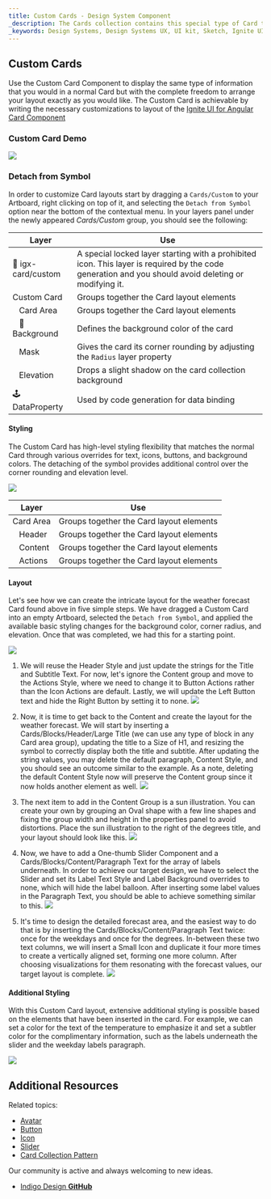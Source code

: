 ```yaml
---
title: Custom Cards - Design System Component
_description: The Cards collection contains this special type of Card that allows the creation of Custom layouts exactly how you would like them to be.
_keywords: Design Systems, Design Systems UX, UI kit, Sketch, Ignite UI for Angular, Sketch to Angular, Sketch to Angular, Angular, Angular Design System, Export code from Sketch, Design Kits for Angular, Sketch HTML, Sketch to HTML, Sketch UI kits
---
```


## Custom Cards

Use the Custom Card Component to display the same type of information that you would in a normal Card but with the complete freedom to arrange your layout exactly as you would like. The Custom Card is achievable by writing the necessary customizations to layout of the [Ignite UI for Angular Card Component](https://www.infragistics.com/products/ignite-ui-angular/angular/components/card.html)

### Custom Card Demo

<img src="../images/card_custom_demo.png" srcset="../images/card_custom_demo@2x.png 2x" />

### Detach from Symbol

In order to customize Card layouts start by dragging a `Cards/Custom` to your Artboard, right clicking on top of it, and selecting the `Detach from Symbol` option near the bottom of the contextual menu. In your layers panel under the newly appeared _Cards/Custom_ group, you should see the following:

| Layer | Use |
| ----------------------------- | ---------------------------------------- |
| 🚫 igx-card/custom | A special locked layer starting with a prohibited icon. This layer is required by the code generation and you should avoid deleting or modifying it. |
| Custom Card | Groups together the Card layout elements |
| &nbsp;&nbsp; Card Area | Groups together the Card layout elements |
| &nbsp;&nbsp; 🌈 Background | Defines the background color of the card |
| &nbsp;&nbsp; Mask | Gives the card its corner rounding by adjusting the `Radius` layer property|
| &nbsp;&nbsp; Elevation | Drops a slight shadow on the card collection background |
| 🕹️DataProperty | Used by code generation for data binding |

#### Styling

The Custom Card has high-level styling flexibility that matches the normal Card through various overrides for text, icons, buttons, and background colors. The detaching of the symbol provides additional control over the corner rounding and elevation level.

<img src="../images/card_custom_styling.png" srcset="../images/card_custom_styling@2x.png 2x" />

| Layer | Use |
| ----------------------------- | ---------------------------------------- |
| Card Area | Groups together the Card layout elements |
| &nbsp;&nbsp; Header | Groups together the Card layout elements |
| &nbsp;&nbsp; Content | Groups together the Card layout elements |
| &nbsp;&nbsp; Actions | Groups together the Card layout elements |

#### Layout

Let's see how we can create the intricate layout for the weather forecast Card found above in five simple steps. We have dragged a Custom Card into an empty Artboard, selected the `Detach from Symbol`, and applied the available basic styling changes for the background color, corner radius, and elevation. Once that was completed, we had this for a starting point.

<img src="../images/card_custom_layout0.png" srcset="../images/card_custom_layout0@2x.png 2x" />

1.  We will reuse the Header Style and just update the strings for the Title and Subtitle Text. For now, let's ignore the Content group and move to the Actions Style, where we need to change it to Button Actions rather than the Icon Actions are default. Lastly, we will update the Left Button text and hide the Right Button by setting it to none.
    <img src="../images/card_custom_layout1.png" srcset="../images/card_custom_layout1@2x.png 2x" />

2.  Now, it is time to get back to the Content and create the layout for the weather forecast. We will start by inserting a Cards/Blocks/Header/Large Title (we can use any type of block in any Card area group), updating the title to a Size of H1, and resizing the symbol to correctly display both the title and subtitle. After updating the string values, you may delete the default paragraph, Content Style, and you should see an outcome similar to the example. As a note, deleting the default Content Style now will preserve the Content group since it now holds another element as well.
    <img src="../images/card_custom_layout2.png" srcset="../images/card_custom_layout2@2x.png 2x" />

3.  The next item to add in the Content Group is a sun illustration. You can create your own by grouping an Oval shape with a few line shapes and fixing the group width and height in the properties panel to avoid distortions. Place the sun illustration to the right of the degrees title, and your layout should look like this.
    <img src="../images/card_custom_layout3.png" srcset="../images/card_custom_layout3@2x.png 2x" />

4.  Now, we have to add a One-thumb Slider Component and a Cards/Blocks/Content/Paragraph Text for the array of labels underneath. In order to achieve our target design, we have to select the Slider and set its Label Text Style and Label Background overrides to none, which will hide the label balloon. After inserting some label values in the Paragraph Text, you should be able to achieve something similar to this.
    <img src="../images/card_custom_layout4.png" srcset="../images/card_custom_layout4@2x.png 2x" />

5.  It's time to design the detailed forecast area, and the easiest way to do that is by inserting the Cards/Blocks/Content/Paragraph Text twice: once for the weekdays and once for the degrees. In-between these two text columns, we will insert a Small Icon and duplicate it four more times to create a vertically aligned set, forming one more column. After choosing visualizations for them resonating with the forecast values, our target layout is complete.
    <img src="../images/card_custom_layout5.png" srcset="../images/card_custom_layout5@2x.png 2x" />

#### Additional Styling

With this Custom Card layout, extensive additional styling is possible based on the elements that have been inserted in the card. For example, we can set a color for the text of the temperature to emphasize it and set a subtler color for the complimentary information, such as the labels underneath the slider and the weekday labels paragraph.

<img src="../images/card_custom_layout_styled.png" srcset="../images/card_custom_layout_styled@2x.png 2x" />

## Additional Resources

Related topics:

- [Avatar](avatar.md)
- [Button](button.md)
- [Icon](icon.md)
- [Slider](slider.md)
- [Card Collection Pattern](card-collection.md)
  <div class="divider--half"></div>

Our community is active and always welcoming to new ideas.

- [Indigo Design **GitHub**](https://github.com/IgniteUI/design-system-docfx)
